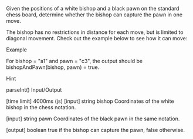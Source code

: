 Given the positions of a white bishop and a black pawn on the standard chess board, determine whether the bishop can capture the pawn in one move.

The bishop has no restrictions in distance for each move, but is limited to diagonal movement. Check out the example below to see how it can move:

Example

For bishop = "a1" and pawn = "c3", the output should be bishopAndPawn(bishop, pawn) = true.

Hint

parseInt()
Input/Output

[time limit] 4000ms (js)
[input] string bishop
Coordinates of the white bishop in the chess notation.

[input] string pawn
Coordinates of the black pawn in the same notation.

[output] boolean
true if the bishop can capture the pawn, false otherwise.
